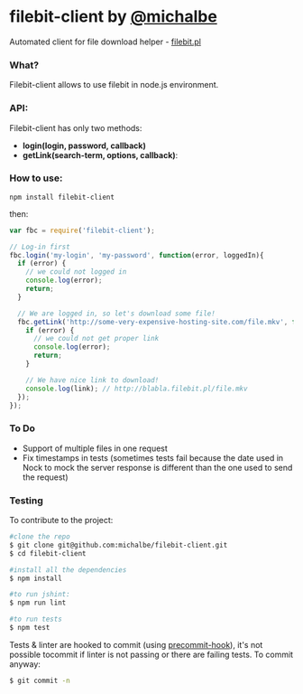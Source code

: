 # filebit-client by [@michalbe](http://github.com/michalbe) #
Automated client for file download helper - [filebit.pl](http://filebit.pl)

### What? ###
Filebit-client allows to use filebit in node.js environment.

### API: ###

Filebit-client has only two methods:

* __login(login, password, callback)__
* __getLink(search-term, options, callback)__:

### How to use: ###
```
npm install filebit-client
```
then:
```javascript
var fbc = require('filebit-client');

// Log-in first
fbc.login('my-login', 'my-password', function(error, loggedIn){
  if (error) {
    // we could not logged in
    console.log(error);
    return;
  }

  // We are logged in, so let's download some file!
  fbc.getLink('http://some-very-expensive-hosting-site.com/file.mkv', function(error, link){
    if (error) {
      // we could not get proper link
      console.log(error);
      return;
    }

    // We have nice link to download!
    console.log(link); // http://blabla.filebit.pl/file.mkv
  });
});
```

### To Do ###
  * Support of multiple files in one request
  * Fix timestamps in tests (sometimes tests fail because the date used in Nock to mock the server response is different than the one used to send the request)


### Testing ###
To contribute to the project:

```bash
#clone the repo
$ git clone git@github.com:michalbe/filebit-client.git
$ cd filebit-client

#install all the dependencies
$ npm install

#to run jshint:
$ npm run lint

#to run tests
$ npm test
```

Tests & linter are hooked to commit (using [precommit-hook](https://github.com/nlf/precommit-hook)), it's not possible tocommit if linter is not passing or there are failing tests. To commit anyway:
```bash
$ git commit -n
```
